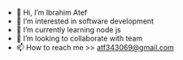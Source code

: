 - 👋 Hi, I’m Ibrahim Atef
- 👀 I’m interested in software development
- 🌱 I’m currently learning node js
- 💞️ I’m looking to collaborate with team 
- 📫 How to reach me >> atf343069@gmail.com

<!---
ibrahim-atef/ibrahim-atef is a ✨ special ✨ repository because its `README.md` (this file) appears on your GitHub profile.
You can click the Preview link to take a look at your changes.
--->
